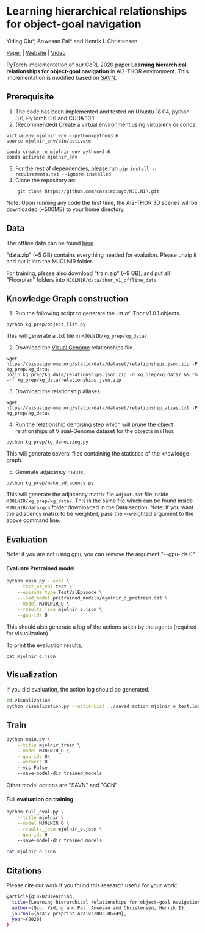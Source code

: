 # Learning hierarchical relationships for object-goal navigation

Yiding Qiu*, Anwesan Pal* and Henrik I. Christensen

[Paper](https://arxiv.org/abs/2003.06749) | [Website](https://sites.google.com/eng.ucsd.edu/mjolnir) | [Video](https://www.youtube.com/watch?v=eCxWwohbOd8)

PyTorch implementation of our CoRL 2020 paper **Learning hierarchical relationships for object-goal navigation** in AI2-THOR environment. This implementation is modified based on [SAVN](https://github.com/allenai/savn).


## Prerequisite

1. The code has been implemented and tested on Ubuntu 18.04, python 3.6, PyTorch 0.6 and CUDA 10.1
2. (Recommended) Create a virtual environment using virtualenv or conda:
```
virtualenv mjolnir_env --python=python3.6
source mjolnir_env/bin/activate
``` 

```
conda create -n mjolnir_env python=3.6
conda activate mjolnir_env
```

3. For the rest of dependencies, please run `pip install -r requirements.txt --ignore-installed`
4. Clone the repository as:
```
    git clone https://github.com/cassieqiuyd/MJOLNIR.git
```

Note: Upon running any code the first time, the AI2-THOR 3D scenes will be downloaded (~500MB) to your home directory. 

## Data

The offline data can be found [here](https://drive.google.com/drive/folders/1i6V_t6TqaTpUdUFpOJT3y3KraJjak-sa?usp=sharing).

"data.zip" (~5 GB) contains everything needed for evalution. Please unzip it and put it into the MJOLNIR folder.

For training, please also download "train.zip" (~9 GB), and put all "Floorplan" folders into `MJOLNIR/data/thor_v1_offline_data`

## Knowledge Graph construction

1. Run the following script to generate the list of iThor v1.0.1 objects.
```
python kg_prep/object_list.py
```
This will generate a .txt file in `MJOLNIR/kg_prep/kg_data/`.

2. Download the [Visual Genome](https://visualgenome.org/) relationships file.
```
wget https://visualgenome.org/static/data/dataset/relationships.json.zip -P kg_prep/kg_data/
unzip kg_prep/kg_data/relationships.json.zip -d kg_prep/kg_data/ && rm -rf kg_prep/kg_data/relationships.json.zip
```

3. Download the relationship aliases.
```
wget https://visualgenome.org/static/data/dataset/relationship_alias.txt -P kg_prep/kg_data/
```

4. Run the relationship denoising step which will prune the object relationships of Visual-Genome dataset for the objects in iThor.
```
python kg_prep/kg_denoising.py
```

This will generate several files containing the statistics of the knowledge graph.

5. Generate adjacency matrix.
```
python kg_prep/make_adjacency.py
```

This will generate the adjacency matrix file `adjmat.dat` file inside `MJOLNIR/kg_prep/kg_data/`. This is the same file which can be found inside `MJOLNIR/data/gcn` folder downloaded in the Data section.
Note: If you want the adjacency matrix to be weighted, pass the --weighted argument to the above command line.

## Evaluation

Note: if you are not using gpu, you can remove the argument "--gpu-ids 0"

#### Evaluate Pretrained model
```bash
python main.py --eval \
    --test_or_val test \
    --episode_type TestValEpisode \
    --load_model pretrained_models/mjolnir_o_pretrain.dat \
    --model MJOLNIR_O \
    --results_json mjolnir_o.json \
    --gpu-ids 0
```
This should also generate a log of the actions taken by the agents (required for visualization)

To print the evaluation results,

```   
cat mjolnir_o.json 
```

## Visualization

If you did evaluation, the action log should be generated. 

```bash
cd visualization
python visualization.py --actionList ../saved_action_mjolnir_o_test.log
```


## Train

```bash
python main.py \
    --title mjolnir_train \
    --model MJOLNIR_O \
    --gpu-ids 0\
    --workers 8
    --vis False
    --save-model-dir trained_models
```
Other model options are "SAVN" and "GCN"

#### Full evaluation on training
```bash
python full_eval.py \
    --title mjolnir \
    --model MJOLNIR_O \
    --results_json mjolnir_o.json \
    --gpu-ids 0
    --save-model-dir trained_models
    
cat mjolnir_o.json
```

## Citations

Please cite our work if you found this research useful for your work:

```bash
@article{qiu2020learning,
  title={Learning hierarchical relationships for object-goal navigation},
  author={Qiu, Yiding and Pal, Anwesan and Christensen, Henrik I},
  journal={arXiv preprint arXiv:2003.06749},
  year={2020}
}
```
